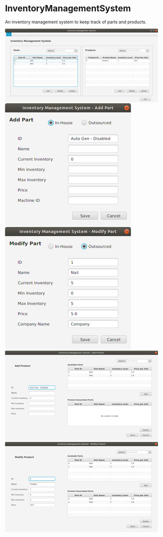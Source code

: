 # InventoryManagementSystem
An inventory management system to keep track of parts and products.

<img src="https://github.com/benhardesty/InventoryManagementSystem/blob/master/screenshots/main_screen.png">
<img src="https://github.com/benhardesty/InventoryManagementSystem/blob/master/screenshots/add_part.png">
<img src="https://github.com/benhardesty/InventoryManagementSystem/blob/master/screenshots/modify_part.png">
<img src="https://github.com/benhardesty/InventoryManagementSystem/blob/master/screenshots/add_product.png">
<img src="https://github.com/benhardesty/InventoryManagementSystem/blob/master/screenshots/modify_product.png">
